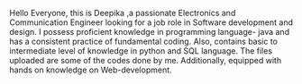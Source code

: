 Hello Everyone, this is Deepika ,a passionate Electronics and Communication Engineer looking for a job role in Software development and design. I possess proficient knowledge in programming
language- java and has a consistent practice of fundamental coding. Also, contains basic to intermediate level of knowledge in python and SQL language. The files uploaded are some of the codes done by me. Additionally, equipped with hands on knowledge on Web-development.
